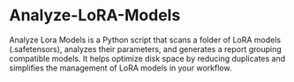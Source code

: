 # Analyze-LoRA-Models
Analyze Lora Models is a Python script that scans a folder of LoRA models (.safetensors), analyzes their parameters, and generates a report grouping compatible models. It helps optimize disk space by reducing duplicates and simplifies the management of LoRA models in your workflow.
